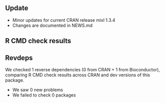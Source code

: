 ## Update

* Minor updates for current CRAN release mixl 1.3.4
* Changes are documented in NEWS.md

## R CMD check results



## Revdeps

We checked 1 reverse dependencies (0 from CRAN + 1 from Bioconductor), comparing R CMD check results across CRAN and dev versions of this package.

 * We saw 0 new problems
 * We failed to check 0 packages